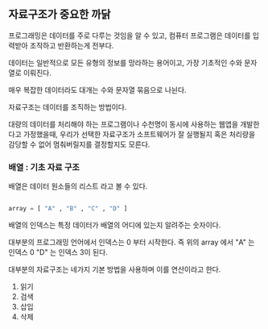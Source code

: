## 자료구조가 중요한 까닭

프로그래밍은 데이터를 주로 다루는 것임을 알 수 있고, 컴퓨터 프로그램은 데이터를 입력받아 조작하고 반환하는게 전부다.

데이터는 일반적으로 모든 유형의 정보를 망라하는 용어이고, 가장 기초적인 수와 문자열로 이뤄진다.

매우 복잡한 데이터라도 대개는 수와 문자열 묶음으로 나뉜다.

자료구조는 데이터를 조직하는 방법이다.

대량의 데이터를 처리해야 하는 프로그램이나 수천명이 동시에 사용하는 웹앱을 개발한다고 가정했을때, 우리가 선택한 자료구조가 소프트웨어가 잘 실행될지 혹은 처리량을 감당할 수 없어 멈춰버릴지를 결정할지도 모른다.

### 배열 : 기초 자료 구조

배열은 데이터 원소들의 리스트 라고 볼 수 있다.

```python

array = [ "A" , "B" , "C" , "D" ]

```

배열의 인덱스는 특정 데이터가 배열의 어디에 있는지 알려주는 숫자이다.

대부분의 프로그래밍 언어에서 인덱스는 0 부터 시작한다. 즉 위의 array 에서 "A" 는 인덱스 0 "D" 는 인덱스 3이 된다.

대부분의 자료구조는 네가지 기본 방법을 사용하며 이를 연산이라고 한다.

1. 읽기
2. 검색
3. 삽입
4. 삭제
